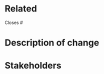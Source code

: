 # Related
Closes #

# Description of change
<!-- Enter a description of what is changing -->

# Stakeholders
<!-- @-list stakeholders -->
